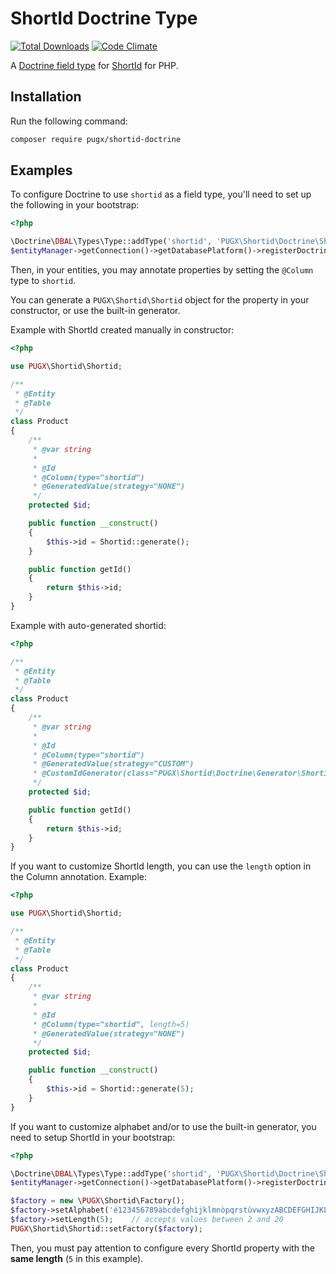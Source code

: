 ShortId Doctrine Type
=====================

[![Total Downloads](https://poser.pugx.org/pugx/shortid-doctrine/downloads.png)](https://packagist.org/packages/pugx/shortid-doctrine)
[![Code Climate](https://codeclimate.com/github/PUGX/shortid-doctrine/badges/gpa.svg)](https://codeclimate.com/github/PUGX/shortid-doctrine)

A [Doctrine field type](http://doctrine-dbal.readthedocs.org/en/latest/reference/types.html) for
[ShortId](https://github.com/pugx/shortid-php) for PHP.

## Installation

Run the following command:

```bash
composer require pugx/shortid-doctrine
```

## Examples

To configure Doctrine to use ``shortid`` as a field type, you'll need to set up
the following in your bootstrap:

``` php
<?php

\Doctrine\DBAL\Types\Type::addType('shortid', 'PUGX\Shortid\Doctrine\ShortidType');
$entityManager->getConnection()->getDatabasePlatform()->registerDoctrineTypeMapping('shortid', 'shortid');
```

Then, in your entities, you may annotate properties by setting the `@Column`
type to `shortid`.

You can generate a `PUGX\Shortid\Shortid` object for the property in your constructor, or
use the built-in generator.

Example with ShortId created manually in constructor:

``` php
<?php

use PUGX\Shortid\Shortid;

/**
 * @Entity
 * @Table
 */
class Product
{
    /**
     * @var string
     *
     * @Id
     * @Column(type="shortid")
     * @GeneratedValue(strategy="NONE")
     */
    protected $id;

    public function __construct()
    {
        $this->id = Shortid::generate();
    }

    public function getId()
    {
        return $this->id;
    }
}
```

Example with auto-generated shortid:

``` php
<?php

/**
 * @Entity
 * @Table
 */
class Product
{
    /**
     * @var string
     *
     * @Id
     * @Column(type="shortid")
     * @GeneratedValue(strategy="CUSTOM")
     * @CustomIdGenerator(class="PUGX\Shortid\Doctrine\Generator\ShortidGenerator")
     */
    protected $id;

    public function getId()
    {
        return $this->id;
    }
}
```

If you want to customize ShortId length, you can use the ``length`` option in the Column annotation. Example:

``` php
<?php

use PUGX\Shortid\Shortid;

/**
 * @Entity
 * @Table
 */
class Product
{
    /**
     * @var string
     *
     * @Id
     * @Column(type="shortid", length=5)
     * @GeneratedValue(strategy="NONE")
     */
    protected $id;

    public function __construct()
    {
        $this->id = Shortid::generate(5);
    }
}
```

If you want to customize alphabet and/or to use the built-in generator, you need to setup ShortId in your bootstrap:

``` php
<?php

\Doctrine\DBAL\Types\Type::addType('shortid', 'PUGX\Shortid\Doctrine\ShortidType');
$entityManager->getConnection()->getDatabasePlatform()->registerDoctrineTypeMapping('shortid', 'shortid');

$factory = new \PUGX\Shortid\Factory();
$factory->setAlphabet('é123456789àbcdefghìjklmnòpqrstùvwxyzABCDEFGHIJKLMNOPQRSTUVWX.!@|');    // must be 64 characters long
$factory->setLength(5);    // accepts values between 2 and 20
PUGX\Shortid\Shortid::setFactory($factory);
```

Then, you must pay attention to configure every ShortId property with the **same length** (``5`` in this example).

